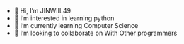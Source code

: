 - 👋 Hi, I’m JINWIIL49
- 👀 I’m interested in learning python 
- 🌱 I’m currently learning Computer Science 
- 💞️ I’m looking to collaborate on With Other programmers

  
  

<!---
JINWIIL49/JINWIIL49 is a ✨ special ✨ repository because its `README.md` (this file) appears on your GitHub profile.
You can click the Preview link to take a look at your changes.
--->
